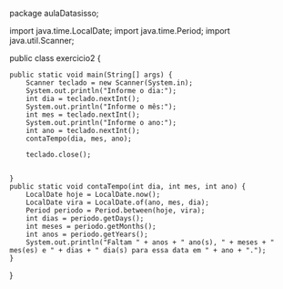 package aulaDatasisso;

import java.time.LocalDate;
import java.time.Period;
import java.util.Scanner;

public class exercicio2 {

	public static void main(String[] args) {
		Scanner teclado = new Scanner(System.in);
		System.out.println("Informe o dia:");
		int dia = teclado.nextInt();
		System.out.println("Informe o mês:");
		int mes = teclado.nextInt();
		System.out.println("Informe o ano:");
		int ano = teclado.nextInt();
		contaTempo(dia, mes, ano);
		
		teclado.close();
		

	}
	public static void contaTempo(int dia, int mes, int ano) {
		LocalDate hoje = LocalDate.now();
		LocalDate vira = LocalDate.of(ano, mes, dia);
		Period periodo = Period.between(hoje, vira);
		int dias = periodo.getDays();
		int meses = periodo.getMonths();
		int anos = periodo.getYears();
		System.out.println("Faltam " + anos + " ano(s), " + meses + " mes(es) e " + dias + " dia(s) para essa data em " + ano + ".");
	}
}
